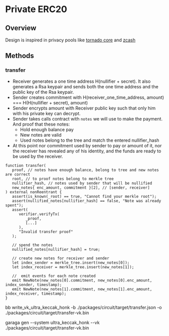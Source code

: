 # Private ERC20

## Overview

Design is inspired in privacy pools like [tornado core](https://github.com/tornadocash/tornado-core/tree/master) and [zcash](https://github.com/zcash/orchard)

## Methods

### transfer

- Receiver generates a one time address H(nullifier + secret). It also generates a Rsa keypair and sends both the one time address and the public key of the Rsa keypair.
- Sender creates commitment with H(receiver_one_time_address, amount) === H(H(nullifier + secret), amount)
- Sender encrypts amount with Receiver public key such that only him with his private key can decrypt.
- Sender takes calls contract with `notes` we will use to make the payment. And proof that these notes:
   - Hold enough balance  pay
   - New notes are valid
   - Used notes belong to the tree and match the entered nullifier_hash
- At this point nor commitment used by sender to pay or amount of it, nor the receiver has revealed any of his identity, and the funds are ready to be used by the receiver.

```
function transfer(
   proof, // notes have enough balance, belong to tree and new notes are correct
   root, // to proof notes belong to merkle tree
   nullifier_hash, // notes used by sender that will be nullified
   new_notes{ enc_amount, commitment }[2], // [sender, receiver]
) external nonReentrant {
   assert(is_known(_root) == true, "Cannot find your merkle root");
   assert(nullified_notes[nullifier_hash] == false, "Note was already spent");
   assert(
      verifier.verifyTx(
         _proof,
         [...]
      ),
      "Invalid transfer proof"
   );

   // spend the notes
   nullified_notes[nullifier_hash] = true;

   // create new notes for receiver and sender
   let index_sender = merkle_tree.insert(new_notes[0]);
   let index_receiver = merkle_tree.insert(new_notes[1]);
   
   //  emit events for each note created
   emit NewNote(new_notes[0].commitment, new_notes[0].enc_amount, index_sender, timestamp);
   emit NewNote(new_notes[1].commitment, new_notes[1].enc_amount, index_receiver, timestamp);
}
```


bb write_vk_ultra_keccak_honk -b ./packages/circuit/target/transfer.json -o ./packages/circuit/target/transfer-vk.bin

garaga gen --system ultra_keccak_honk --vk ./packages/circuit/target/transfer-vk.bin

